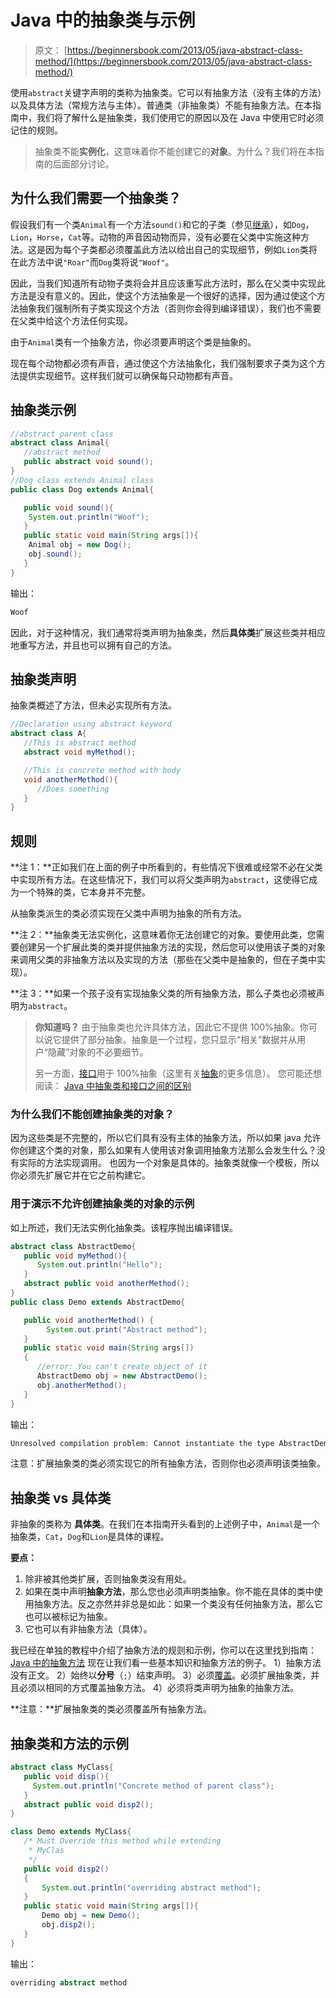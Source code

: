 # Java 中的抽象类与示例

> 原文： [https://beginnersbook.com/2013/05/java-abstract-class-method/](https://beginnersbook.com/2013/05/java-abstract-class-method/)

使用`abstract`关键字声明的类称为抽象类。它可以有抽象方法（没有主体的方法）以及具体方法（常规方法与主体）。普通类（非抽象类）不能有抽象方法。在本指南中，我们将了解什么是抽象类，我们使用它的原因以及在 Java 中使用它时必须记住的规则。

> 抽象类不能**实例化**，这意味着你不能创建它的**对象**。为什么？我们将在本指南的后面部分讨论。

## 为什么我们需要一个抽象类？

假设我们有一个类`Animal`有一个方法`sound()`和它的子类（参见[继承](https://beginnersbook.com/2013/03/inheritance-in-java/)），如`Dog`，`Lion`，`Horse`，`Cat`等。动物的声音因动物而异，没有必要在父类中实施这种方法。这是因为每个子类都必须覆盖此方法以给出自己的实现细节，例如`Lion`类将在此方法中说`"Roar"`而`Dog`类将说`"Woof"`。

因此，当我们知道所有动物子类将会并且应该重写此方法时，那么在父类中实现此方法是没有意义的。因此，使这个方法抽象是一个很好的选择，因为通过使这个方法抽象我们强制所有子类实现这个方法（否则你会得到编译错误），我们也不需要在父类中给这个方法任何实现。

由于`Animal`类有一个抽象方法，你必须要声明这个类是抽象的。

现在每个动物都必须有声音，通过使这个方法抽象化，我们强制要求子类为这个方法提供实现细节。这样我们就可以确保每只动物都有声音。

## 抽象类示例

```java
//abstract parent class
abstract class Animal{
   //abstract method
   public abstract void sound();
}
//Dog class extends Animal class
public class Dog extends Animal{

   public void sound(){
	System.out.println("Woof");
   }
   public static void main(String args[]){
	Animal obj = new Dog();
	obj.sound();
   }
}
```

输出：

```java
Woof
```

因此，对于这种情况，我们通常将类声明为抽象类，然后**具体类**扩展这些类并相应地重写方法，并且也可以拥有自己的方法。

## 抽象类声明

抽象类概述了方法，但未必实现所有方法。

```java
//Declaration using abstract keyword
abstract class A{
   //This is abstract method
   abstract void myMethod();

   //This is concrete method with body
   void anotherMethod(){
      //Does something
   }
}
```

## 规则

**注 1：**正如我们在上面的例子中所看到的，有些情况下很难或经常不必在父类中实现所有方法。在这些情况下，我们可以将父类声明为`abstract`，这使得它成为一个特殊的类，它本身并不完整。

从抽象类派生的类必须实现在父类中声明为抽象的所有方法。

**注 2：**抽象类无法实例化，这意味着你无法创建它的对象。要使用此类，您需要创建另一个扩展此类的类并提供抽象方法的实现，然后您可以使用该子类的对象来调用父类的非抽象方法以及实现的方法（那些在父类中是抽象的，但在子类中实现）。

**注 3：**如果一个孩子没有实现抽象父类的所有抽象方法，那么子类也必须被声明为`abstract`。

> **你知道吗？** 由于抽象类也允许具体方法，因此它不提供 100%抽象。你可以说它提供了部分抽象。抽象是一个过程，您只显示“相关”数据并从用户“隐藏”对象的不必要细节。
> 
> 另一方面，[接口](https://beginnersbook.com/2013/05/java-interface/)用于 100%抽象（这里有关[抽象](https://beginnersbook.com/2013/03/oops-in-java-encapsulation-inheritance-polymorphism-abstraction/)的更多信息）。
> 您可能还想阅读： [Java 中抽象类和接口之间的区别](https://beginnersbook.com/2013/05/abstract-class-vs-interface-in-java/)

### 为什么我们不能创建抽象类的对象？

因为这些类是不完整的，所以它们具有没有主体的抽象方法，所以如果 java 允许你创建这个类的对象，那么如果有人使用该对象调用抽象方法那么会发生什么？没有实际的方法实现调用。
也因为一个对象是具体的。抽象类就像一个模板，所以你必须先扩展它并在它之前构建它。

### 用于演示不允许创建抽象类的对象的示例

如上所述，我们无法实例化抽象类。该程序抛出编译错误。

```java
abstract class AbstractDemo{
   public void myMethod(){
      System.out.println("Hello");
   }
   abstract public void anotherMethod();
}
public class Demo extends AbstractDemo{

   public void anotherMethod() { 
        System.out.print("Abstract method"); 
   }
   public static void main(String args[])
   { 
      //error: You can't create object of it
      AbstractDemo obj = new AbstractDemo();
      obj.anotherMethod();
   }
}

```

输出：

```java
Unresolved compilation problem: Cannot instantiate the type AbstractDemo
```

注意：扩展抽象类的类必须实现它的所有抽象方法，否则你也必须声明该类抽象。

## 抽象类 vs 具体类

非抽象的类称为 **具体类**。在我们在本指南开头看到的上述例子中，`Animal`是一个抽象类，`Cat`，`Dog`和`Lion`是具体的课程。

**要点：**

1.  除非被其他类扩展，否则抽象类没有用处。
2.  如果在类中声明**抽象方法**，那么您也必须声明类抽象。你不能在具体的类中使用抽象方法。反之亦然并非总是如此：如果一个类没有任何抽象方法，那么它也可以被标记为抽象。
3.  它也可以有非抽象方法（具体）。

我已经在单独的教程中介绍了抽象方法的规则和示例，你可以在这里找到指南： [Java 中的抽象方法](https://beginnersbook.com/2014/01/abstract-method-with-examples-in-java/)
现在让我们看一些基本知识和抽象方法的例子。
1）抽象方法没有正文。
2）始终以**分号**（`;`）结束声明。
3）必须[覆盖](https://beginnersbook.com/2014/01/method-overriding-in-java-with-example/)。必须扩展抽象类，并且必须以相同的方式覆盖抽象方法。
4）必须将类声明为抽象的抽象方法。

**注意：**扩展抽象类的类必须覆盖所有抽象方法。

## 抽象类和方法的示例

```java
abstract class MyClass{
   public void disp(){
     System.out.println("Concrete method of parent class");
   }
   abstract public void disp2();
}

class Demo extends MyClass{
   /* Must Override this method while extending
    * MyClas
    */
   public void disp2()
   {
       System.out.println("overriding abstract method");
   }
   public static void main(String args[]){
       Demo obj = new Demo();
       obj.disp2();
   }
}

```

输出：

```java
overriding abstract method

```